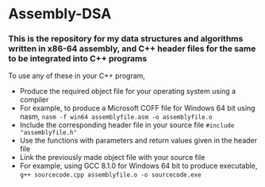 # Assembly-DSA

### This is the repository for my data structures and algorithms written in x86-64 assembly, and C++ header files for the same to be integrated into C++ programs

To use any of these in your C++ program,  
- Produce the required object file for your operating system using a compiler  
- For example, to produce a Microsoft COFF file for Windows 64 bit using nasm, `nasm -f win64 assemblyfile.asm -o assemblyfile.o`   
- Include the corresponding header file in your source file `#include "assemblyfile.h"`
- Use the functions with parameters and return values given in the header file
- Link the previously made object file with your source file
- For example, using GCC 8.1.0 for Windows 64 bit to produce executable, `g++ sourcecode.cpp assemblyfile.o -o sourcecode.exe`
